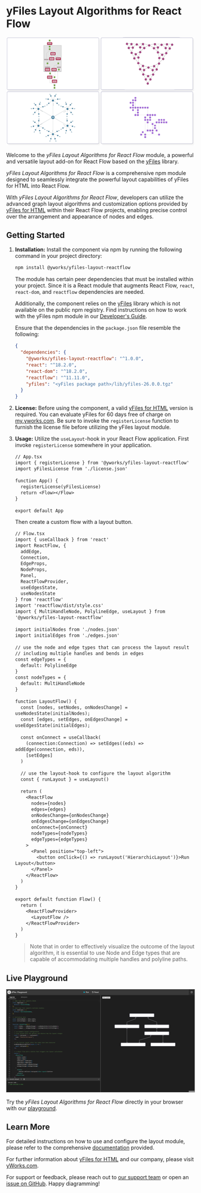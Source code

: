 # yFiles Layout Algorithms for React Flow

![Welcome playground](https://raw.githubusercontent.com/yWorks/yfiles-layout-reactflow/main/assets/yfiles-layouts-react-flow-hero-image.png)

Welcome to the *yFiles Layout Algorithms for React Flow* module, a powerful and versatile layout add-on for React Flow based on the [yFiles](https://www.yworks.com/yfiles-overview) library.

*yFiles Layout Algorithms for React Flow* is a comprehensive npm module designed to seamlessly integrate the powerful layout
capabilities of yFiles for HTML into React Flow.

With *yFiles Layout Algorithms for React Flow*, developers can utilize the advanced
graph layout algorithms and customization options provided by [yFiles for HTML](https://www.yworks.com/products/yfiles)
within their React Flow projects, enabling precise control over the arrangement and appearance of nodes and edges.

## Getting Started

1. **Installation:**
   Install the component via npm by running the following command in your project directory:
   ```bash
   npm install @yworks/yfiles-layout-reactflow
   ```

   The module has certain peer dependencies that must be installed within your project. Since it is a React module that augments React Flow, `react`, `react-dom`, and `reactflow` dependencies are needed.

   Additionally, the component relies on the [yFiles](https://www.yworks.com/yfiles-overview) library which is not available on the public npm registry. Find instructions on how to work with the yFiles npm module in our [Developer's Guide](https://docs.yworks.com/yfileshtml/#/dguide/yfiles_npm_module).

   Ensure that the dependencies in the `package.json` file resemble the following:
   ```json
   {
     "dependencies": {
       "@yworks/yfiles-layout-reactflow": "^1.0.0",
       "react": "^18.2.0",
       "react-dom": "^18.2.0",
       "reactflow": "^11.11.0",
       "yfiles": "<yFiles package path>/lib/yfiles-26.0.0.tgz"
     }
   }
   ```

2. **License:**
   Before using the component, a valid [yFiles for HTML](https://www.yworks.com/products/yfiles-for-html) version is required. You can evaluate yFiles for 60 days free of charge on [my.yworks.com](https://my.yworks.com/signup?product=YFILES_HTML_EVAL).
   Be sure to invoke the `registerLicense` function to furnish the license file before utilizing the yFiles layout module.

3. **Usage:**
   Utilize the `useLayout`-hook in your React Flow application. First invoke `registerLicense` somewhere in your application.

   ```tsx
   // App.tsx
   import { registerLicense } from '@yworks/yfiles-layout-reactflow'
   import yFilesLicense from './license.json'
   
   function App() {
     registerLicense(yFilesLicense)
     return <Flow></Flow>
   }
    
   export default App
   ```
   Then create a custom flow with a layout button.

   ```tsx
   // Flow.tsx
   import { useCallback } from 'react'
   import ReactFlow, {
     addEdge,
     Connection,
     EdgeProps,
     NodeProps,
     Panel,
     ReactFlowProvider,
     useEdgesState,
     useNodesState
   } from 'reactflow'
   import 'reactflow/dist/style.css'
   import { MultiHandleNode, PolylineEdge, useLayout } from '@yworks/yfiles-layout-reactflow'
   
   import initialNodes from './nodes.json'
   import initialEdges from './edges.json'
   
   // use the node and edge types that can process the layout result
   // including multiple handles and bends in edges
   const edgeTypes = {
     default: PolylineEdge
   }
   const nodeTypes = {
     default: MultiHandleNode
   }
   
   function LayoutFlow() {
     const [nodes, setNodes, onNodesChange] = useNodesState(initialNodes);
     const [edges, setEdges, onEdgesChange] = useEdgesState(initialEdges);
   
     const onConnect = useCallback(
       (connection:Connection) => setEdges((eds) => addEdge(connection, eds)),
       [setEdges]
     )
   
     // use the layout-hook to configure the layout algorithm
     const { runLayout } = useLayout()
   
     return (
       <ReactFlow
         nodes={nodes}
         edges={edges}
         onNodesChange={onNodesChange}
         onEdgesChange={onEdgesChange}
         onConnect={onConnect}
         nodeTypes={nodeTypes}
         edgeTypes={edgeTypes}
       >
         <Panel position="top-left">
           <button onClick={() => runLayout('HierarchicLayout')}>Run Layout</button>
         </Panel>
       </ReactFlow>
     )
   }
   
   export default function Flow() {
     return (
       <ReactFlowProvider>
         <LayoutFlow />
       </ReactFlowProvider>
     )
   }

   ```

   > Note that in order to effectively visualize the outcome of the layout algorithm, it is essential to use Node and Edge types that are capable of accommodating multiple handles and polyline paths.

## Live Playground

[![Live Playground](https://raw.githubusercontent.com/yWorks/yfiles-layout-reactflow/main/assets/welcome-playground.png)](https://docs.yworks.com/yfiles-layout-reactflow/introduction/welcome)

Try the *yFiles Layout Algorithms for React Flow* directly in your browser with our [playground](https://docs.yworks.com/yfiles-layout-reactflow/introduction/welcome).

## Learn More
For detailed instructions on how to use and configure the layout module, please refer to the comprehensive [documentation](https://docs.yworks.com/yfiles-layout-reactflow/introduction/welcome) provided.

For further information about [yFiles for HTML](https://www.yworks.com/yfiles-overview) and our company, please visit [yWorks.com](https://www.yworks.com).

For support or feedback, please reach out to [our support team](https://www.yworks.com/contact) or open an [issue on GitHub](https://github.com/yWorks/yfiles-layout-reactflow/issues). Happy diagramming!
